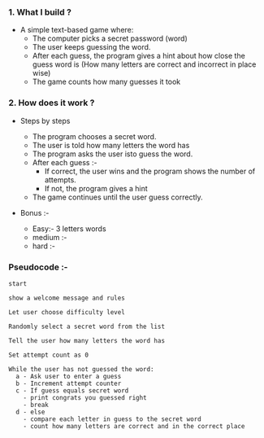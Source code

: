 ### 1. What I build ?

- A simple text-based game where:
  - The computer picks a secret password (word)
  - The user keeps guessing the word.
  - After each guess, the program gives a hint about how close the guess word is (How many letters are correct and incorrect in place wise)
  - The game counts how many guesses it took

### 2. How does it work ?

- Steps by steps

  - The program chooses a secret word.
  - The user is told how many letters the word has
  - The program asks the user isto guess the word.
  - After each guess :-
    - If correct, the user wins and the program shows the number of attempts.
    - If not, the program gives a hint
  - The game continues until the user guess correctly.

- Bonus :-
  - Easy:- 3 letters words
  - medium :-
  - hard :-

### Pseudocode :-

```
start

show a welcome message and rules

Let user choose difficulty level

Randomly select a secret word from the list

Tell the user how many letters the word has

Set attempt count as 0

While the user has not guessed the word:
  a - Ask user to enter a guess
  b - Increment attempt counter
  c - If guess equals secret word
    - print congrats you guessed right
    - break
  d - else
    - compare each letter in guess to the secret word
    - count how many letters are correct and in the correct place


```

